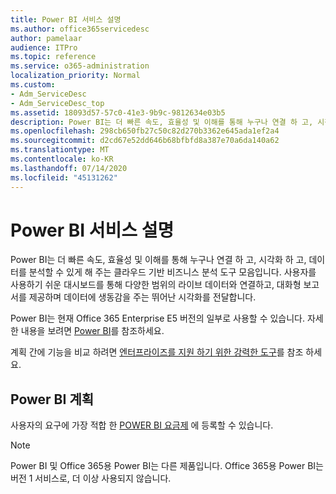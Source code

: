 ```yaml
---
title: Power BI 서비스 설명
ms.author: office365servicedesc
author: pamelaar
audience: ITPro
ms.topic: reference
ms.service: o365-administration
localization_priority: Normal
ms.custom:
- Adm_ServiceDesc
- Adm_ServiceDesc_top
ms.assetid: 18093d57-57c0-41e3-9b9c-9812634e03b5
description: Power BI는 더 빠른 속도, 효율성 및 이해를 통해 누구나 연결 하 고, 시각화 하 고, 데이터를 분석할 수 있게 해 주는 클라우드 기반 비즈니스 분석 도구 모음입니다. 사용자를 사용하기 쉬운 대시보드를 통해 다양한 범위의 라이브 데이터와 연결하고, 대화형 보고서를 제공하며 데이터에 생동감을 주는 뛰어난 시각화를 전달합니다.
ms.openlocfilehash: 298cb650fb27c50c82d270b3362e645ada1ef2a4
ms.sourcegitcommit: d2cd67e52dd646b68bfbfd8a387e70a6da140a62
ms.translationtype: MT
ms.contentlocale: ko-KR
ms.lasthandoff: 07/14/2020
ms.locfileid: "45131262"
---
```

# <a name="power-bi-service-description"></a>Power BI 서비스 설명

Power BI는 더 빠른 속도, 효율성 및 이해를 통해 누구나 연결 하 고, 시각화 하 고, 데이터를 분석할 수 있게 해 주는 클라우드 기반 비즈니스 분석 도구 모음입니다. 사용자를 사용하기 쉬운 대시보드를 통해 다양한 범위의 라이브 데이터와 연결하고, 대화형 보고서를 제공하며 데이터에 생동감을 주는 뛰어난 시각화를 전달합니다.
  
Power BI는 현재 Office 365 Enterprise E5 버전의 일부로 사용할 수 있습니다. 자세한 내용을 보려면 [Power BI](https://powerbi.microsoft.com/)를 참조하세요.
  
계획 간에 기능을 비교 하려면 [엔터프라이즈를 지원 하기 위한 강력한 도구](https://go.microsoft.com/fwlink/?LinkID=799177&amp;clcid=0x409)를 참조 하세요.
  
## <a name="power-bi-plans"></a>Power BI 계획

사용자의 요구에 가장 적합 한 [POWER BI 요금제](https://go.microsoft.com/fwlink/?LinkID=786854) 에 등록할 수 있습니다. 
  
> [!NOTE]
> Power BI 및 Office 365용 Power BI는 다른 제품입니다. Office 365용 Power BI는 버전 1 서비스로, 더 이상 사용되지 않습니다. 
  